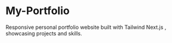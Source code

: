 # My-Portfolio
Responsive personal portfolio website built with Tailwind Next.js , showcasing projects and skills.
